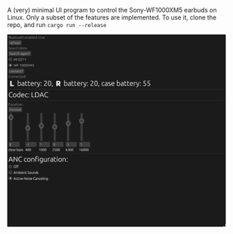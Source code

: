 A (very) minimal UI program to control the Sony-WF1000XM5 earbuds on Linux. Only a subset of the features are implemented. To use it, clone the repo, and run
`cargo run --release`

![screenshot of the UI](/example.png?raw=true)
